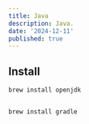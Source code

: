 ```yaml
---
title: Java
description: Java.
date: '2024-12-11'
published: true
---
```


## Install

```bash
brew install openjdk
```

```bash

```

```bash
brew install gradle
```


